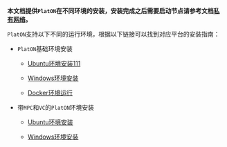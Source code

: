 **本文档提供`PlatON`在不同环境的安装，安装完成之后需要启动节点请参考文档[私有网络](/zh-cn/basics/[Chinese-Simplified]-%E7%A7%81%E6%9C%89%E7%BD%91%E7%BB%9C.md)。**

`PlatON`支持以下不同的运行环境，根据以下链接可以找到对应平台的安装指南：



+ `PlatON`基础环境安装 

	- [Ubuntu环境安装111](/zh-cn/basics/installation/_Ubuntu安装指南.md)
	
	- [Windows环境安装](/zh-cn/basics/installation/_Windows安装指南)
	
	- [Docker环境运行](/zh-cn/basics/installation/_Docker安装指南)

 
+ 带`MPC`和`VC`的`PlatON`环境安装
  
    - [Ubuntu环境安装](/zh-cn/basics/installation/_Ubuntu-MV安装指南)
	
	- [Windows环境安装](/zh-cn/basics/installation/_Windows-MV安装指南)
	
